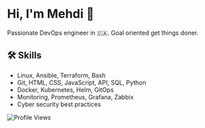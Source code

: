 <link rel="stylesheet" href="https://cdnjs.cloudflare.com/ajax/libs/font-awesome/6.0.0-beta3/css/all.min.css">

# Hi, I'm Mehdi 👋

Passionate DevOps engineer in 🇨🇦. Goal oriented get things doner.

## 🛠 Skills

- Linux, Ansible, Terraform, Bash
- Git, HTML, CSS, JavaScript, API, SQL, Python
- Docker, Kubernetes, Helm, GitOps
- Monitoring, Prometheus, Grafana, Zabbix
- Cyber security best practices

![Profile Views](https://komarev.com/ghpvc/?username=memor24&color=blue)
